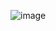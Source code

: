 ![image](https://github.com/Memirdogan/PythonEntranceApps/assets/66549233/f89f5bff-509d-4871-adb0-6ea7f5817b1f)
